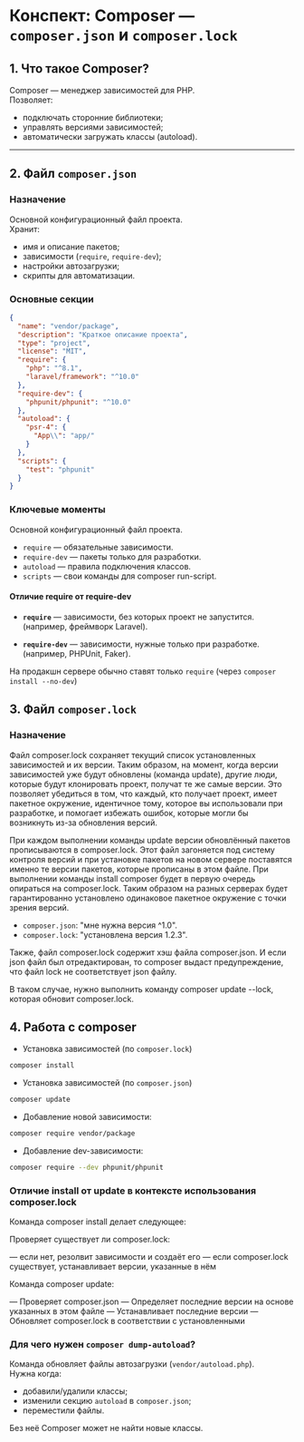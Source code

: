 # Конспект: Composer — `composer.json` и `composer.lock`

## 1. Что такое Composer?

Composer — менеджер зависимостей для PHP.  
Позволяет:

- подключать сторонние библиотеки;
- управлять версиями зависимостей;
- автоматически загружать классы (autoload).

---

## 2. Файл `composer.json`

### Назначение

Основной конфигурационный файл проекта.  
Хранит:

- имя и описание пакетов;
- зависимости (`require`, `require-dev`);
- настройки автозагрузки;
- скрипты для автоматизации.

### Основные секции

```json
{
  "name": "vendor/package",
  "description": "Краткое описание проекта",
  "type": "project",
  "license": "MIT",
  "require": {
    "php": "^8.1",
    "laravel/framework": "^10.0"
  },
  "require-dev": {
    "phpunit/phpunit": "^10.0"
  },
  "autoload": {
    "psr-4": {
      "App\\": "app/"
    }
  },
  "scripts": {
    "test": "phpunit"
  }
}
```

### Ключевые моменты

Основной конфигурационный файл проекта.

- `require` — обязательные зависимости.
- `require-dev` — пакеты только для разработки.
- `autoload` — правила подключения классов.
- `scripts` — свои команды для composer run-script.
#### Отличие require от require-dev
- **`require`** — зависимости, без которых проект не запустится.  
  (например, фреймворк Laravel).

- **`require-dev`** — зависимости, нужные только при разработке.  
  (например, PHPUnit, Faker).

На продакшн сервере обычно ставят только `require` (через `composer install --no-dev`)

## 3. Файл `composer.lock`

### Назначение

Файл composer.lock сохраняет текущий список установленных зависимостей и их версии. Таким образом, на момент, когда
версии зависимостей уже будут обновлены (команда update), другие люди, которые будут клонировать проект, получат те
же самые версии. Это позволяет убедиться в том, что каждый, кто получает проект, имеет пакетное окружение,
идентичное тому, которое вы использовали при разработке, и помогает избежать ошибок, которые могли бы возникнуть из-за
обновления версий.

При каждом выполнении команды update версии обновлённый пакетов прописываются в composer.lock. Этот файл загоняется под
систему контроля версий и при установке пакетов на новом сервере поставятся именно те версии пакетов, которые прописаны
в этом файле. При выполнении команды install composer будет в первую очередь опираться на composer.lock. Таким образом
на разных серверах будет гарантированно установлено одинаковое пакетное окружение с точки зрения версий.

- `composer.json`: "мне нужна версия ^1.0".
- `composer.lock`: "установлена версия 1.2.3".

Также, файл composer.lock содержит хэш файла composer.json.
И если json файл был отредактирован, то composer выдаст предупреждение, что файл lock не соответствует json файлу.

В таком случае, нужно выполнить команду composer update --lock, которая обновит composer.lock.

## 4. Работа с composer

- Установка зависимостей (по `composer.lock`)
```bash
composer install
```

- Установка зависимостей (по `composer.json`)
```bash
composer update
```

- Добавление новой зависимости:
```bash
composer require vendor/package
```
- Добавление dev-зависимости:
```bash
composer require --dev phpunit/phpunit
```
### Отличие install от update в контексте использования composer.lock

Команда composer install делает следующее:

Проверяет существует ли composer.lock:

— если нет, резолвит зависимости и создаёт его
— если composer.lock существует, устанавливает версии, указанные в нём

Команда composer update:

— Проверяет composer.json
— Определяет последние версии на основе указанных в этом файле
— Устанавливает последние версии
— Обновляет composer.lock в соответствии с установленными

### Для чего нужен `composer dump-autoload`?

Команда обновляет файлы автозагрузки (`vendor/autoload.php`).  
Нужна когда:
- добавили/удалили классы;
- изменили секцию `autoload` в `composer.json`;
- переместили файлы.

Без неё Composer может не найти новые классы. 
